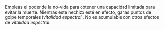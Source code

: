 Empleas el poder de la no-vida para obtener una capacidad limitada para evitar la muerte. Mientras este hechizo esté en efecto, ganas puntos de golpe temporales (_vitalidad espectral_). No es acumulable con otros efectos de _vitalidad espectral_.
